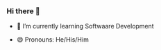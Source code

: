 ### Hi there 👋

<!--
**Samandcode/samandcode** is a ✨ _special_ ✨ repository because its `README.md` (this file) appears on your GitHub profile.

Here are some ideas to get you started:

- 🔭 I’m currently working on ...

-->
- 🌱 I’m currently learning Softwaare Development
 
<!-- 
- 👯 I’m looking to collaborate on ...
- 🤔 I’m looking for help with ...
- 💬 Ask me about ...
- 📫 How to reach me: 

-->
- 😄 Pronouns: He/His/Him

<!-- 
- ⚡ Fun fact: ...
-->
